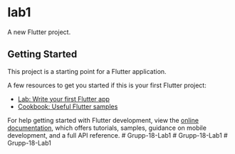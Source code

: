 # lab1

A new Flutter project.

## Getting Started

This project is a starting point for a Flutter application.

A few resources to get you started if this is your first Flutter project:

- [Lab: Write your first Flutter app](https://docs.flutter.dev/get-started/codelab)
- [Cookbook: Useful Flutter samples](https://docs.flutter.dev/cookbook)

For help getting started with Flutter development, view the
[online documentation](https://docs.flutter.dev/), which offers tutorials,
samples, guidance on mobile development, and a full API reference.
#   G r u p p - 1 8 - L a b 1  
 #   G r u p p - 1 8 - L a b 1  
 #   G r u p p - 1 8 - L a b 1  
 